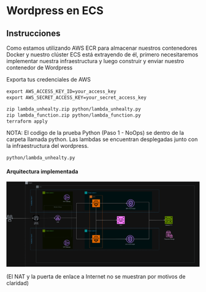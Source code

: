 # Wordpress en ECS

## Instrucciones
Como estamos utilizando AWS ECR para almacenar nuestros contenedores Docker y nuestro clúster ECS está extrayendo de él,
primero necesitaremos implementar nuestra infraestructura y luego construir y enviar nuestro contenedor de Wordpress

Exporta tus credenciales de AWS
```
export AWS_ACCESS_KEY_ID=your_access_key
export AWS_SECRET_ACCESS_KEY=your_secret_access_key
```

``` 
zip lambda_unhealty.zip python/lambda_unhealty.py
zip lambda_function.zip python/lambda_function.py
terraform apply
```
NOTA: El codigo de la prueba Python (Paso 1 - NoOps) se dentro de la carpeta llamada python.
Las lambdas se encuentran desplegadas junto con la infraestructura del wordpress.
```
python/lambda_unhealty.py
```




#### Arquitectura implementada
![Descripción de la imagen](https://github.com/blais3pasc4l/PruebaTecnica/blob/main/Untitled%20Diagram.drawio%20(2).png)

(El NAT y la puerta de enlace a Internet no se muestran por motivos de claridad)

